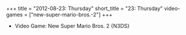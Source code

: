 +++
title = "2012-08-23: Thursday"
short_title = "23: Thursday"
video-games = ["new-super-mario-bros.-2"]
+++


* Video Game: New Super Mario Bros. 2 {N3DS}